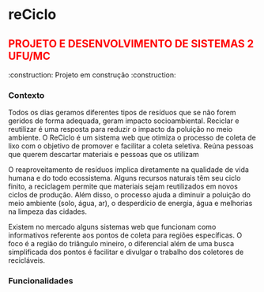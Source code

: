 # reCiclo
<h2 style="color:red";> PROJETO E DESENVOLVIMENTO DE SISTEMAS 2 UFU/MC</h2> 
:construction: Projeto em construção :construction:

<h3>Contexto</h3>

Todos os dias geramos diferentes tipos de resíduos que se não forem geridos de forma adequada, geram impacto socioambiental. Reciclar e reutilizar é uma resposta para reduzir o impacto da poluição no meio ambiente. O ReCiclo é um sistema web que otimiza o processo de coleta de lixo com o objetivo de promover e facilitar a coleta seletiva. Reúna pessoas que querem descartar materiais e pessoas que os utilizam

O reaproveitamento de resíduos implica diretamente na qualidade de vida humana e do todo ecossistema. Alguns recursos naturais têm seu ciclo finito, a reciclagem permite que materiais sejam reutilizados em novos ciclos de produção. Além disso, o processo ajuda a diminuir a poluição do meio ambiente (solo, água, ar), o desperdício de energia, água e melhorias na limpeza das cidades.

Existem no mercado alguns sistemas web que funcionam como informativos referente aos pontos de coleta para regiões específicas. O foco é a região do triângulo mineiro, o diferencial além de uma busca simplificada dos pontos é facilitar e divulgar o trabalho dos coletores de recicláveis.

<h3> Funcionalidades </h3>
